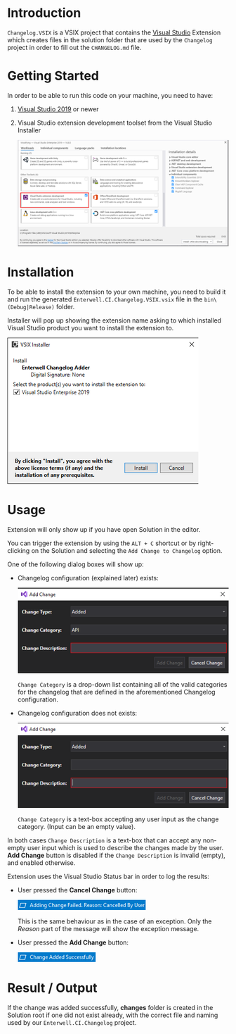 # Introduction 
`Changelog.VSIX` is a VSIX project that contains the [Visual Studio](https://visualstudio.microsoft.com/vs/) Extension which creates files in the solution folder that are used by the `Changelog` project in order to fill out the `CHANGELOG.md` file.

# Getting Started

In order to be able to run this code on your machine, you need to have:
1. [Visual Studio 2019](https://visualstudio.microsoft.com/vs/) or newer
2. Visual Studio extension development toolset from the Visual Studio Installer

   ![](./img/dependency.png)

# Installation

To be able to install the extension to your own machine, you need to build it and run the generated `Enterwell.CI.Changelog.VSIX.vsix` file in the `bin\(Debug|Release)` folder. 

Installer will pop up showing the extension name asking to which installed Visual Studio product you want to install the extension to.

![](./img/installer.png)

# Usage

Extension will only show up if you have open Solution in the editor.

You can trigger the extension by using the `ALT + C` shortcut or by right-clicking on the Solution and selecting the `Add Change to Changelog` option.

One of the following dialog boxes will show up:

+ Changelog configuration (explained later) exists:

  ![](./img/dialog_withConfig.png)

  `Change Category` is a drop-down list containing all of the valid categories for the changelog that are defined in the aforementioned Changelog configuration.

+ Changelog configuration does not exists:

  ![](./img/dialog_withoutConfig.png)

  `Change Category` is a text-box accepting any user input as the change category. (Input can be an empty value).

In both cases `Change Description` is a text-box that can accept any non-empty user input which is used to describe the changes made by the user. **Add Change** button is disabled if the `Change Description` is invalid (empty), and enabled otherwise.

Extension uses the Visual Studio Status bar in order to log the results:

+ User pressed the **Cancel Change** button:

  ![](./img/statusBar_cancelled.png)

  This is the same behaviour as in the case of an exception. Only the *Reason* part of the message will show the exception message.

+ User pressed the **Add Change** button:

  ![](./img/statusBar_added.png)

# Result / Output

If the change was added successfully, **changes** folder is created in the Solution root if one did not exist already, with the correct file and naming used by our `Enterwell.CI.Changelog` project.